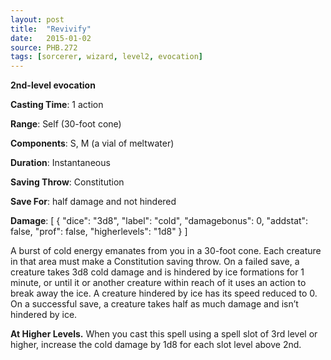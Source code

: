 ```yaml
---
layout: post
title:  "Revivify"
date:   2015-01-02
source: PHB.272
tags: [sorcerer, wizard, level2, evocation]
---
```


**2nd-level evocation**

**Casting Time**: 1 action

**Range**: Self (30-foot cone)

**Components**: S, M (a vial of meltwater)

**Duration**: Instantaneous

**Saving Throw**: Constitution

**Save For**: half damage and not hindered

**Damage**: [ { "dice": "3d8", "label": "cold", "damagebonus": 0, "addstat": false, "prof": false, "higherlevels": "1d8" } ]

A burst of cold energy emanates from you in a 30-foot cone. Each creature in that area must make a Constitution saving throw. On a failed save, a creature takes 3d8 cold damage and is hindered by ice formations for 1 minute, or until it or another creature within reach of it uses an action to break away the ice. A creature hindered by ice has its speed reduced to 0. On a successful save, a creature takes half as much damage and isn’t hindered by ice.

**At Higher Levels.** When you cast this spell using a spell slot of 3rd level or higher, increase the cold damage by 1d8 for each slot level above 2nd.
